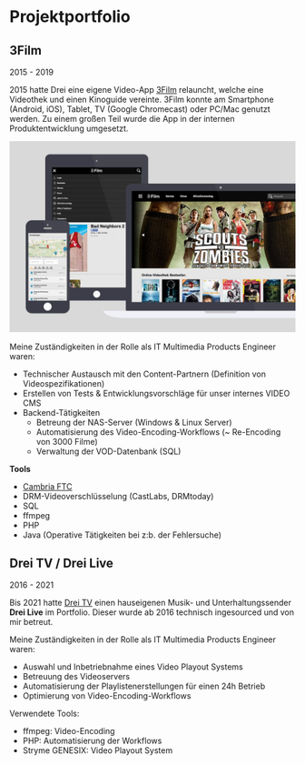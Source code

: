 # Projektportfolio

## 3Film 
2015 - 2019

2015 hatte Drei eine eigene Video-App [3Film](https://www.drei.at/de/privat/produkte-und-services/drei-tv/drei-film.html) relauncht, welche eine Videothek und einen Kinoguide vereinte. 3Film konnte am Smartphone (Android, iOS), Tablet, TV (Google Chromecast) oder PC/Mac genutzt werden. Zu einem großen Teil wurde die App in der internen Produktentwicklung umgesetzt. 

![This is an image](3film-1-1024x682.jpg)

Meine Zuständigkeiten in der Rolle als IT Multimedia Products Engineer waren:
- Technischer Austausch mit den Content-Partnern (Definition von Videospezifikationen) 
- Erstellen von Tests & Entwicklungsvorschläge für unser internes VIDEO CMS
- Backend-Tätigkeiten
	- Betreung der NAS-Server (Windows & Linux Server)
	- Automatisierung des Video-Encoding-Workflows (~ Re-Encoding von 3000 Filme)
	- Verwaltung der VOD-Datenbank (SQL)

	

**Tools**
- [Cambria FTC](https://capellasystems.net/products/transcoding/cambria-ftc/)
- DRM-Videoverschlüsselung (CastLabs, DRMtoday) 
- SQL
- ffmpeg
- PHP
- Java (Operative Tätigkeiten bei z:b. der Fehlersuche)

## Drei TV / Drei Live
2016 - 2021

Bis 2021 hatte [Drei TV](https://www.drei.at/drei-tv) einen hauseigenen Musik- und Unterhaltungssender **Drei Live** im Portfolio. Dieser wurde ab 2016 technisch ingesourced und von mir
betreut.



Meine Zuständigkeiten in der Rolle als IT Multimedia Products Engineer waren:
- Auswahl und Inbetriebnahme eines Video Playout Systems
- Betreuung des Videoservers
- Automatisierung der Playlistenerstellungen für einen 24h Betrieb
- Optimierung von Video-Encoding-Workflows

Verwendete Tools:
- ffmpeg: Video-Encoding
- PHP: Automatisierung der Workflows
- Stryme GENESIX: Video Playout System



  
